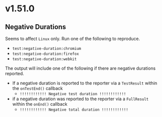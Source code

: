 # v1.51.0

## Negative Durations

Seems to affect `Linux` only. Run one of the following to reproduce.

* `test:negative-duration:chromium`
* `test:negative-duration:firefox`
* `test:negative-duration:webkit`

The output will include one of the following if there are negative durations
reported.

* If a negative duration is reported to the reporter via a `TestResult` within
  the `onTestEnd()` callback
  * `!!!!!!!!!!!! Negative test duration !!!!!!!!!!!!`
* if a negative duration was reported to the reporter via a `FullResult` within
  the `onEnd()` callback
  * `!!!!!!!!!!!! Negative total duration !!!!!!!!!!!!`
